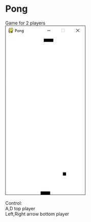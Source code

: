 # Pong
Game for 2 players  
![alt text](pong.jpg)
  
Control:  
A,D top player  
Left,Right arrow bottom player
